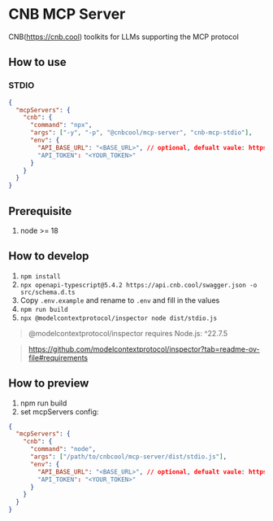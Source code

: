 # CNB MCP Server

CNB(https://cnb.cool) toolkits for LLMs supporting the MCP protocol

## How to use

### STDIO

```json
{
  "mcpServers": {
    "cnb": {
      "command": "npx",
      "args": ["-y", "-p", "@cnbcool/mcp-server", "cnb-mcp-stdio"],
      "env": {
        "API_BASE_URL": "<BASE_URL>", // optional, defualt vaule: https://api.cnb.cool
        "API_TOKEN": "<YOUR_TOKEN>"
      }
    }
  }
}
```


## Prerequisite

1. node >= 18

## How to develop

1. `npm install`
2. `npx openapi-typescript@5.4.2 https://api.cnb.cool/swagger.json -o src/schema.d.ts`
3. Copy `.env.example` and rename to `.env` and fill in the values
4. `npm run build`
5. `npx @modelcontextprotocol/inspector node dist/stdio.js`

> @modelcontextprotocol/inspector requires Node.js: ^22.7.5

> https://github.com/modelcontextprotocol/inspector?tab=readme-ov-file#requirements

## How to preview

1. npm run build
2. set mcpServers config:

```json
{
  "mcpServers": {
    "cnb": {
      "command": "node",
      "args": ["/path/to/cnbcool/mcp-server/dist/stdio.js"],
      "env": {
        "API_BASE_URL": "<BASE_URL>", // optional, defualt vaule: https://api.cnb.cool
        "API_TOKEN": "<YOUR_TOKEN>"
      }
    }
  }
}
```



